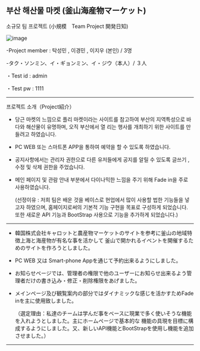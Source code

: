 부산 해산물 마켓 (釜山海産物マーケット)
----------------------------------------------------------------------------------------------------------------

소규모 팀 프로젝트 (小規模　Team Project 開発日知)　


![image](https://github.com/user-attachments/assets/0cc6191b-ee60-43b5-9660-dca814e5bfba)


  -Project member : 탁성민 , 이경민 , 이지우 (본인) / 3명
  
  -タク・ソンミン、イ・ギョンミン、イ・ジウ（本人）/ ３人

・Test id : admin

・Test pw : 1111

----------------------------------------------------------------------------------------------------------------
프로젝트 소개（Project紹介）

- 당근 마켓의 느낌으로 플리 마켓이라는 사이트를 참고하여 부산의 지역특성으로 바다와 해산물이 유명하며, 오직 부산에서 열 
  리는 행사를 개최하기 위한 사이트를 만들려고 하였습니다.
- PC WEB 또는 스마트폰 APP을 통하여 예약을 할 수 있도록 하였습니다.
- 공지사항에서는 관리자 권한으로 다른 유저들에게 공지를 알릴 수 있도록 글쓰기 , 수정 및 삭제 권한을 주었습니다.
- 메인 페이지 및 관람 안내 부분에서 다이나믹한 느낌을 주기 위해 Fade in을 주로 사용하였습니다.
  
  (선정이유 : 저희 팀은 배운 것을 베이스로 현업에서 많이 사용할 법한 기능들을 넣고자 하였으며, 홈페이지로써의 기본적
  기능 구현을 목표로 구성하게 되었습니다. 또한 새로운 API 기능과 BootStrap 사용으로 기능을 추가하게 되었습니다.)
------

- 韓国株式会社キャロットと農産物マーケットのサイトを参考に釜山の地域特徴上海と海産物が有名な事を活かして
  釜山で開かれるイベントを開催するためのサイトを作ろうとしました。
- PC WEB 又は Smart-phone Appを通じて予約出来るようにしました。
- お知らせページでは、管理者の権限で他のユーザーにお知らせ出来るよう管理者だけの書き込み・修正・削除権限をあげました。
- メインページ及び観覧案内の部分ではダイナミックな感じを活かすためFade inを主に使用致しました。

  （選定理由：私達のチームは学んだ事をベースに現業で多く使いそうな機能を入れようとしました。主にホームページで基本的な
  機能の具現を目標に構成するようにしました。又、新しいAPI機能とBootStrapを使用し機能を追加させました。） 
----------------------------------------------------------------------------------------------------------------
